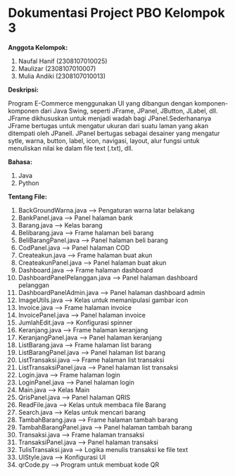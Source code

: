 # **Dokumentasi Project PBO Kelompok 3**

**Anggota Kelompok:**
1. Naufal Hanif (2308107010025)
2. Maulizar (2308107010007)
3. Mulia Andiki (2308107010013)

**Deskripsi:**

Program E-Commerce menggunakan UI yang dibangun dengan komponen-komponen dari Java Swing, seperti JFrame, JPanel, JButton, JLabel, dll. JFrame dikhususkan untuk menjadi wadah bagi JPanel.Sederhananya JFrame bertugas untuk mengatur ukuran dari suatu laman yang akan ditempati oleh JPanell. JPanel bertugas sebagai desainer yang mengatur sytle, warna, button, label, icon, navigasi, layout, alur fungsi untuk menuliskan nilai ke dalam file text (.txt), dll.

**Bahasa:**
1. Java
2. Python

**Tentang File:**
1. BackGroundWarna.java --> Pengaturan warna latar belakang
2. BankPanel.java --> Panel halaman bank
3. Barang.java --> Kelas barang
4. Belibarang.java --> Frame halaman beli barang
5. BeliBarangPanel.java --> Panel halaman beli barang
6. CodPanel.java --> Panel halaman COD
7. Createakun.java --> Frame halaman buat akun
8. CreateakunPanel.java --> Panel halaman buat akun
9. Dashboard.java --> Frame halaman dashboard
10. DashboardPanelPelanggan.java --> Panel halaman dashboard pelanggan
11. DashboardPanelAdmin.java --> Panel halaman dashboard admin
12. ImageUtils.java --> Kelas untuk memanipulasi gambar icon
13. Invoice.java --> Frame halaman invoice
14. InvoicePanel.java --> Panel halaman invoice
15. JumlahEdit.java --> Konfigurasi spinner
16. Keranjang.java --> Frame halaman keranjang
17. KeranjangPanel.java --> Panel halaman keranjang
18. ListBarang.java --> Frame halaman list barang
19. ListBarangPanel.java --> Panel halaman list barang
20. ListTransaksi.java --> Frame halaman list transaksi
21. ListTransaksiPanel.java --> Panel halaman list transaksi
22. Login.java --> Frame halaman login
23. LoginPanel.java --> Panel halaman login
24. Main.java --> Kelas Main
25. QrisPanel.java --> Panel halaman QRIS
26. ReadFile.java --> Kelas untuk membaca file Barang
27. Search.java --> Kelas untuk mencari barang
28. TambahBarang.java --> Frame halaman tambah barang
29. TambahBarangPanel.java --> Panel halaman tambah barang
30. Transaksi.java --> Frame halaman transaksi
31. TransaksiPanel.java --> Panel halaman transaksi
32. TulisTransaksi.java --> Logika menulis transaksi ke file text
33. UIStyle.java --> Konfigurasi UI
34. qrCode.py --> Program untuk membuat kode QR